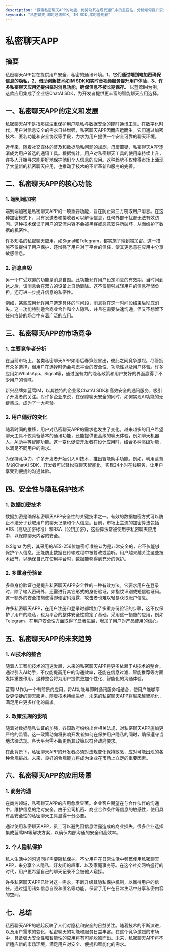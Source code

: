 ```yaml
---
description: "探索私密聊天APP的功能、优势及其在现代通讯中的重要性，分析如何提升安全性和用户体验。"
keywords: "私密聊天,即时通讯SDK, IM SDK,实时音视频"
---
```

# 私密聊天APP

## 摘要

私密聊天APP旨在提供用户安全、私密的通讯环境。**1、它们通过端到端加密确保信息的隐私，2、借助创新技术如IM SDK和实时音视频服务提升用户体验，3、许多私密聊天应用还提供临时消息功能，确保信息不被长期保存。** 以蓝莺IM为例，这款应用集成了企业级ChatAI SDK，为开发者提供更丰富的智能聊天应用选择。

## 一、私密聊天APP的定义和发展

私密聊天APP是指那些注重保护用户隐私与数据安全的即时通讯工具。在数字化时代，用户对信息安全的需求日益增强，私密聊天APP因而应运而生。它们通过加密技术、匿名功能和安全协议等手段，力求为用户提供一个安全可靠的聊天环境。

近年来，随着社交媒体的普及和数据隐私问题的加剧，毋庸置疑，私密聊天APP逐渐成为用户首选的通讯工具。根据统计，用户对私密聊天工具的使用率持续上升，许多人开始寻求能更好地保护他们个人信息的应用。这种趋势不仅使得市场上涌现了大量新的私密聊天应用，也推动了技术的不断革新和服务的完善。

## 二、私密聊天APP的核心功能

### 1. 端到端加密

端到端加密是私密聊天APP的一项重要功能，旨在防止第三方窃取用户消息。在这种加密模式下，只有发送者和接收者可以解读信息，任何外部干扰都无法有效访问。这种技术保证了用户的交流内容不会被黑客或恶意软件所破坏，从而维护了数据的机密性。

许多知名的私密聊天应用，如Signal和Telegram，都实施了端到端加密。这一措施不仅提供了用户保护，还增强了用户对于平台的信任，使其更愿意在应用中分享敏感信息。

### 2. 消息自毁

另一个广受欢迎的功能是消息自毁。此功能允许用户设定消息的有效期，当时间到达之后，该消息会在双方的设备上自动删除。这不仅能够减轻用户的信息存储负担，还可进一步提升信息的私密性。

例如，某些应用允许用户选定具体的时间段，消息将在这一时间段结束后彻底消失。这一功能特别适合商业合作和个人隐私，并且在需要快速沟通，但又不想留下任何痕迹的场合中有着广泛的应用。

## 三、私密聊天APP的市场竞争

### 1. 主要竞争者分析

在当前市场上，各类私密聊天APP如雨后春笋般冒出，彼此之间竞争激烈。尽管拥有众多选择，但用户在选择时仍会考虑平台的安全性、功能性以及用户体验。许多应用如WhatsApp、Signal等，通过强有力的隐私政策和用户友好的界面赢得了不少用户的青睐。

新兴品牌如蓝莺IM，以其独特的企业级ChatAI SDK和高效安全的通讯服务，吸引了开发者的关注。对许多企业来说，在保障聊天安全的同时，如何实现AI功能的无缝集成，成为了一大考验。

### 2. 用户偏好的变化

随着时间的推移，用户对私密聊天APP的需求也发生了变化。越来越多的用户希望聊天工具不仅具备基本的通讯功能，还能提供更高级的聊天体验，例如聊天机器人、AI助手等智能功能。这一变化促使开发者在设计应用时，结合多种高级功能，以满足不同用户的需求。

为保持竞争力，许多开发者开始引入AI技术，推出智能助手功能。例如，利用蓝莺IM的ChatAI SDK，开发者可以轻松将聊天智能化，实现24小时在线服务，让用户享受到便捷的沟通体验。

## 四、安全性与隐私保护技术

### 1. 数据加密技术

数据加密是确保私密聊天APP安全性的关键技术之一。有效的数据加密方式可以防止不法分子获取用户的聊天记录和个人信息。目前，市场上主流的加密算法包括AES（高级加密标准）和RSA（公钥加密），这些算法常被使用于私密聊天应用中，以保障聊天内容的安全。

以Signal为例，其采用的AES-256位加密标准被认为是非常安全的，它不仅能够保护个人信息，还能防止数据在传输过程中被篡改或监听。用户越来越关注这些技术细节，以确保自己在使用平台时，数据能够得到充分的保护。

### 2. 多重身份验证

多重身份验证也是提升私密聊天APP安全性的一种有效方法。它要求用户在登录时，除了输入密码外，还需进行其它形式的身份验证，如指纹识别或短信验证码。这一额外的安全措施使得即便密码泄露，攻击者也难以轻易获取账户信息。

许多私密聊天APP，在用户注册和登录时都增加了多重身份验证的步骤，这不仅保护了用户的隐私，也为平台的整体安全性奠定了基础。采用这一措施的应用，例如Telegram，在用户安全性方面取得了显著进展，增加了用户对产品使用的信心。

## 五、私密聊天APP的未来趋势

### 1. AI技术的整合

随着人工智能技术的迅速发展，未来的私密聊天APP将更多依赖于AI技术的整合。通过引入AI助手，不仅能提高用户的沟通效率，还能在信息过滤、智能推荐等方面发挥重要作用。这种整合将为用户提供更加个性化、智能化的沟通体验。

蓝莺IM作为一个有前景的应用，将AI功能与即时通讯服务相结合，使用户能够享受更便捷的聊天服务。随着技术持续进步，未来的私密聊天APP将越来越智能化，满足用户更多样化的需求。

### 2. 政策法规的影响

随着对数据隐私认证的加强，各国政府纷纷出台相关法规，对私密聊天APP施加更严格的监管。这一政策动向将影响开发者如何在保护用户隐私的同时，确保遵守当地法律法规。各大平台需不断更新其政策以符合政府要求。

在此背景下，私密聊天APP的开发者必须对法规变化保持敏感，应对可能出现的各种合规挑战。未来，良好的合规能力将成为企业在市场上立足的重要因素。

## 六、私密聊天APP的应用场景

### 1. 商务沟通

在商务领域，私密聊天APP的应用愈发显著。企业客户期望在与合作伙伴的沟通中，维护信息的绝对安全。由于公司机密、商业合作条件等信息的敏感性，使用具有高安全性的私密聊天工具显得十分必要。

通过使用私密聊天APP，员工可以避免因信息泄露造成的商业损失。很多企业选择集成蓝莺IM等解决方案，以确保内部沟通的安全和高效率。

### 2. 个人隐私保护

私人生活中的沟通同样需要隐私保护。不少用户在日常生活中频繁使用私密聊天APP，来分享个人隐私、好友间的趣事、以及家庭事务等。在这个社交网络盛行的时代，用户更希望自己的聊天记录不会被他人窥探。

许多私密聊天APP已针对这一需求，不断升级其隐私保护机制，以赢得用户的信任。通过运用诸如信息自毁和匿名等功能，保留了用户在日常生活中分享私密内容的空间。

## 七、总结

私密聊天APP的崛起反映了人们对隐私和安全的日益关注。随着技术的不断演进，以及用户需求的变化，私密聊天的功能和服务日益丰富。在这个竞争激烈的市场中，具备强大安全性和智能性的应用将有可能脱颖而出。未来，私密聊天APP将不断适应新的市场环境，满足用户对安全、便捷和智能化的需求。
